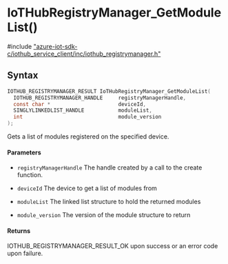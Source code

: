 # IoTHubRegistryManager_GetModuleList()

\#include ["azure-iot-sdk-c/iothub_service_client/inc/iothub_registrymanager.h"](../iot-c-ref-iothub-registrymanager-h.md)  

## Syntax

```C
IOTHUB_REGISTRYMANAGER_RESULT IoTHubRegistryManager_GetModuleList(
  IOTHUB_REGISTRYMANAGER_HANDLE  	registryManagerHandle,
  const char *                   	deviceId,
  SINGLYLINKEDLIST_HANDLE        	moduleList,
  int                            	module_version
);

```

Gets a list of modules registered on the specified device.

#### Parameters
* `registryManagerHandle` The handle created by a call to the create function. 

* `deviceId` The device to get a list of modules from 

* `moduleList` The linked list structure to hold the returned modules 

* `module_version` The version of the module structure to return

#### Returns
IOTHUB_REGISTRYMANAGER_RESULT_OK upon success or an error code upon failure.

